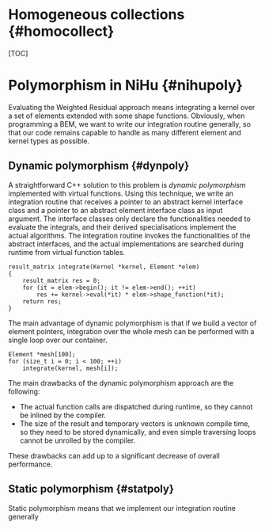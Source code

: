 Homogeneous collections {#homocollect}
=======================

[TOC]

Polymorphism in NiHu {#nihupoly}
====================

Evaluating the Weighted Residual approach means integrating a kernel over a set of elements extended with some shape functions. Obviously, when programming a BEM, we want to write our integration routine generally, so that our code remains capable to handle as many different element and kernel types as possible.

Dynamic polymorphism {#dynpoly}
--------------------

A straightforward C++ solution to this problem is *dynamic polymorphism* implemented with virtual functions. Using this technique, we write an integration routine that receives a pointer to an abstract kernel interface class and a pointer to an abstract element interface class as input argument. The interface classes only declare the functionalities needed to evaluate the integrals, and their derived specialisations implement the actual algorithms. The integration routine invokes the functionalities of the abstract interfaces, and the actual implementations are searched during runtime from virtual function tables.

~~~~~~{.cpp}
result_matrix integrate(Kernel *kernel, Element *elem)
{
	result_matrix res = 0;
	for (it = elem->begin(); it != elem->end(); ++it)
		res += kernel->eval(*it) * elem->shape_function(*it);
	return res;
}
~~~~~~

The main advantage of dynamic polymorphism is that if we build a vector of element pointers, integration over the whole mesh can be performed with a single loop over our container.

~~~~~~{.cpp}
Element *mesh[100];
for (size_t i = 0; i < 100; ++i)
	integrate(kernel, mesh[i]);
~~~~~~

The main drawbacks of the dynamic polymorphism approach are the following:
- The actual function calls are dispatched during runtime, so they cannot be inlined by the compiler.
- The size of the result and temporary vectors is unknown compile time, so they need to be stored dynamically, and even simple traversing loops cannot be unrolled by the compiler.

These drawbacks can add up to a significant decrease of overall performance.


Static polymorphism {#statpoly}
--------------------

Static polymorphism means that we implement our integration routine generally